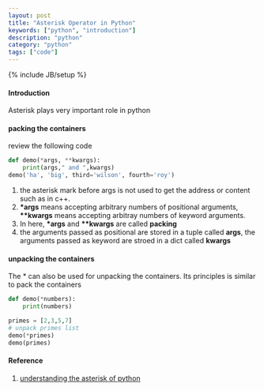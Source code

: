 ```yaml
---
layout: post
title: "Asterisk Operator in Python"
keywords: ["python", "introduction"]
description: "python"
category: "python"
tags: ["code"]
---
```

{% include JB/setup %}


#### Introduction
Asterisk plays very important role in python

#### packing the containers

review the following code 
```python
def demo(*args, **kwargs):
    print(args," and ",kwargs)     
demo('ha', 'big', third='wilson', fourth='roy')
```
1. the asterisk mark before args is not used to get the address or content such as in c++. 
2. **\*args** means accepting arbitrary numbers of positional arguments, **\*\*kwargs** means accepting arbitray numbers of keyword arguments.
3. In here, **\*args** and **\*\*kwargs** are called **packing**
4. the arguments passed as positional are stored in a tuple called **args**, the arguments passed as keyword are stroed in a dict called **kwargs**


#### unpacking the containers
The \* can also be used for unpacking the containers. Its principles is similar to pack the containers <br />

```python
def demo(*numbers):
    print(numbers)

primes = [2,3,5,7]
# unpack primes list
demo(*primes)
demo(primes)
```


#### Reference
1. [understanding the asterisk of python](https://medium.com/understand-the-python/understanding-the-asterisk-of-python-8b9daaa4a558)

